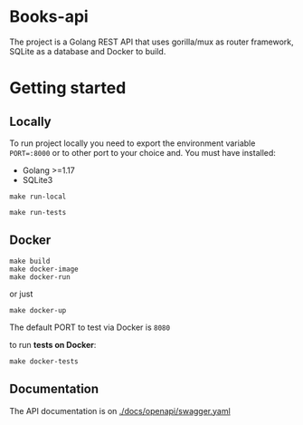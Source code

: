 # Books-api

The project is a Golang REST API that uses gorilla/mux as router framework, SQLite as a database and Docker to build.

# Getting started

## Locally

To run project locally you need to export the environment variable `PORT=:8000` or to other port to your choice and. 
You must have installed:

- Golang >=1.17
- SQLite3

```shell
make run-local
```

```shell
make run-tests
```

## Docker

```shell
make build
make docker-image
make docker-run
```

or just

```shell
make docker-up
```

The default PORT to test via Docker is `8080`

to run **tests on Docker**:

```shell
make docker-tests
```

## Documentation

The API documentation is on [./docs/openapi/swagger.yaml](https://github.com/Fuerback/books-api/blob/main/docs/openapi/swagger.yaml)